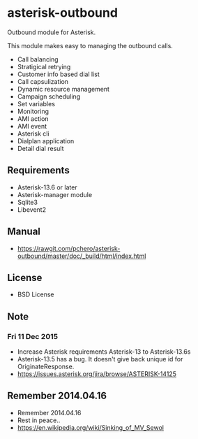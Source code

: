asterisk-outbound
====================

Outbound module for Asterisk.

This module makes easy to managing the outbound calls.

* Call balancing
* Stratigical retrying
* Customer info based dial list
* Call capsulization
* Dynamic resource management
* Campaign scheduling
* Set variables
* Monitoring
* AMI action
* AMI event
* Asterisk cli
* Dialplan application
* Detail dial result

## Requirements
* Asterisk-13.6 or later
* Asterisk-manager module
* Sqlite3
* Libevent2

## Manual
* https://rawgit.com/pchero/asterisk-outbound/master/doc/_build/html/index.html

## License
* BSD License

## Note
### Fri 11 Dec 2015
* Increase Asterisk requirements Asterisk-13 to Asterisk-13.6s
* Asterisk-13.5 has a bug. It doesn't give back unique id for OriginateResponse. 
* https://issues.asterisk.org/jira/browse/ASTERISK-14125

## Remember 2014.04.16
* Remember 2014.04.16
* Rest in peace..
* https://en.wikipedia.org/wiki/Sinking_of_MV_Sewol

